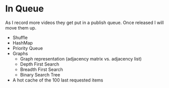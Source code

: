 # In Queue
As I record more videos they get put in a publish queue. Once released I will move them up.

* Shuffle
* HashMap
* Priority Queue
* Graphs
  * Graph representation (adjacency matrix vs. adjacency list)
  * Depth First Search
  * Breadth First Search
  * Binary Search Tree
* A hot cache of the 100 last requested items
